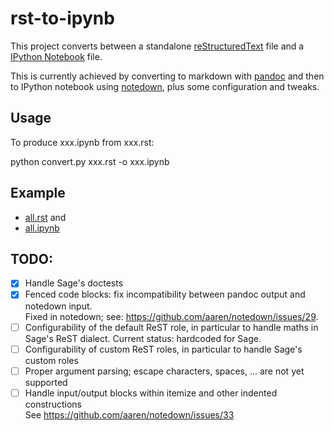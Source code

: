 # rst-to-ipynb

This project converts between a standalone
[reStructuredText](http://docutils.sourceforge.net/rst.html) file
and a [IPython Notebook](http://ipython.org/notebook.html) file.

This is currently achieved by converting to markdown with
[pandoc](http://pandoc.org) and then to IPython notebook using
[notedown](https://github.com/aaren/notedown/), plus some
configuration and tweaks.

## Usage

To produce xxx.ipynb from xxx.rst:

   python convert.py xxx.rst -o xxx.ipynb

## Example

- [all.rst]() and
- [all.ipynb](http://nbviewer.ipython.org/github/nthiery/rst-to-ipynb/blob/master/tests/all.ipynb)

## TODO:

- [X] Handle Sage's doctests
- [X] Fenced code blocks: fix incompatibility between pandoc output and notedown input.  
      Fixed in notedown; see: https://github.com/aaren/notedown/issues/29.
- [ ] Configurability of the default ReST role, in particular to handle maths in Sage's ReST dialect.
      Current status: hardcoded for Sage.
- [ ] Configurability of custom ReST roles, in particular to handle Sage's custom roles
- [ ] Proper argument parsing; escape characters, spaces, ... are not
      yet supported
- [ ] Handle input/output blocks within itemize and other indented constructions  
      See https://github.com/aaren/notedown/issues/33
